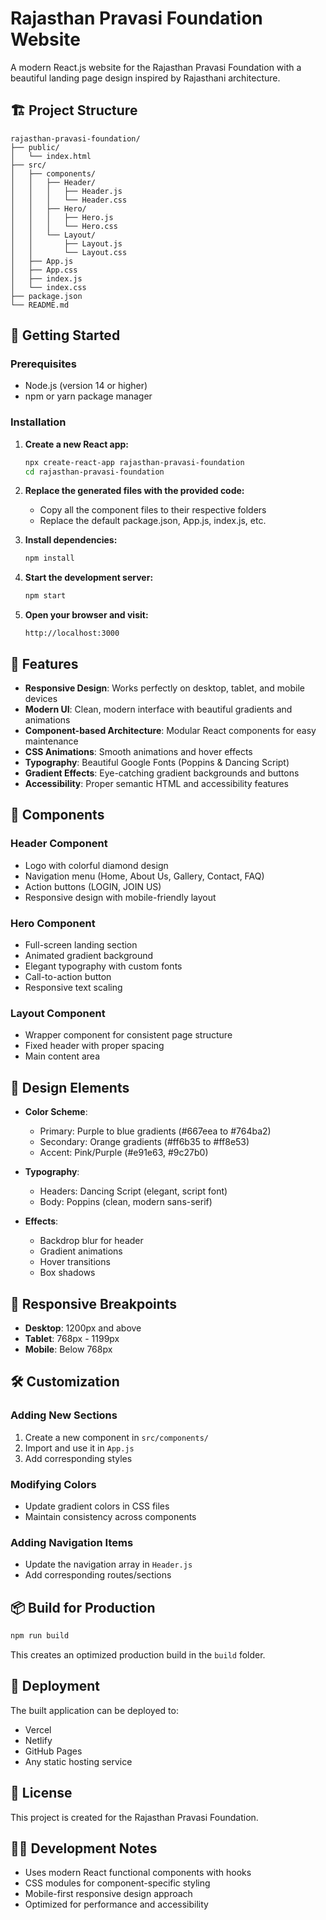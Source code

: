 # Rajasthan Pravasi Foundation Website

A modern React.js website for the Rajasthan Pravasi Foundation with a beautiful landing page design inspired by Rajasthani architecture.

## 🏗️ Project Structure

```
rajasthan-pravasi-foundation/
├── public/
│   └── index.html
├── src/
│   ├── components/
│   │   ├── Header/
│   │   │   ├── Header.js
│   │   │   └── Header.css
│   │   ├── Hero/
│   │   │   ├── Hero.js
│   │   │   └── Hero.css
│   │   └── Layout/
│   │       ├── Layout.js
│   │       └── Layout.css
│   ├── App.js
│   ├── App.css
│   ├── index.js
│   └── index.css
├── package.json
└── README.md
```

## 🚀 Getting Started

### Prerequisites

- Node.js (version 14 or higher)
- npm or yarn package manager

### Installation

1. **Create a new React app:**
   ```bash
   npx create-react-app rajasthan-pravasi-foundation
   cd rajasthan-pravasi-foundation
   ```

2. **Replace the generated files with the provided code:**
   - Copy all the component files to their respective folders
   - Replace the default package.json, App.js, index.js, etc.

3. **Install dependencies:**
   ```bash
   npm install
   ```

4. **Start the development server:**
   ```bash
   npm start
   ```

5. **Open your browser and visit:**
   ```
   http://localhost:3000
   ```

## 🎨 Features

- **Responsive Design**: Works perfectly on desktop, tablet, and mobile devices
- **Modern UI**: Clean, modern interface with beautiful gradients and animations
- **Component-based Architecture**: Modular React components for easy maintenance
- **CSS Animations**: Smooth animations and hover effects
- **Typography**: Beautiful Google Fonts (Poppins & Dancing Script)
- **Gradient Effects**: Eye-catching gradient backgrounds and buttons
- **Accessibility**: Proper semantic HTML and accessibility features

## 🎯 Components

### Header Component
- Logo with colorful diamond design
- Navigation menu (Home, About Us, Gallery, Contact, FAQ)
- Action buttons (LOGIN, JOIN US)
- Responsive design with mobile-friendly layout

### Hero Component
- Full-screen landing section
- Animated gradient background
- Elegant typography with custom fonts
- Call-to-action button
- Responsive text scaling

### Layout Component
- Wrapper component for consistent page structure
- Fixed header with proper spacing
- Main content area

## 🎨 Design Elements

- **Color Scheme**: 
  - Primary: Purple to blue gradients (#667eea to #764ba2)
  - Secondary: Orange gradients (#ff6b35 to #ff8e53)
  - Accent: Pink/Purple (#e91e63, #9c27b0)

- **Typography**:
  - Headers: Dancing Script (elegant, script font)
  - Body: Poppins (clean, modern sans-serif)

- **Effects**:
  - Backdrop blur for header
  - Gradient animations
  - Hover transitions
  - Box shadows

## 📱 Responsive Breakpoints

- **Desktop**: 1200px and above
- **Tablet**: 768px - 1199px
- **Mobile**: Below 768px

## 🛠️ Customization

### Adding New Sections
1. Create a new component in `src/components/`
2. Import and use it in `App.js`
3. Add corresponding styles

### Modifying Colors
- Update gradient colors in CSS files
- Maintain consistency across components

### Adding Navigation Items
- Update the navigation array in `Header.js`
- Add corresponding routes/sections

## 📦 Build for Production

```bash
npm run build
```

This creates an optimized production build in the `build` folder.

## 🚀 Deployment

The built application can be deployed to:
- Vercel
- Netlify
- GitHub Pages
- Any static hosting service

## 📄 License

This project is created for the Rajasthan Pravasi Foundation.

## 👨‍💻 Development Notes

- Uses modern React functional components with hooks
- CSS modules for component-specific styling
- Mobile-first responsive design approach
- Optimized for performance and accessibility